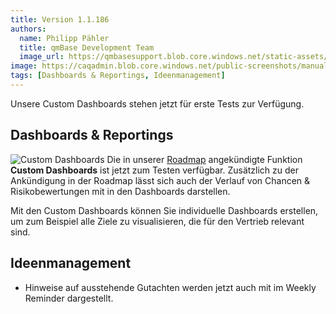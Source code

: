 ```yaml
---
title: Version 1.1.186
authors:
  name: Philipp Pähler
  title: qmBase Development Team
  image_url: https://qmbasesupport.blob.core.windows.net/static-assets/img/persons/paehler_round.png
image: https://caqadmin.blob.core.windows.net/public-screenshots/manual-screenshots/2023-01-19-custom-dashboard.png
tags: [Dashboards & Reportings, Ideenmanagement]
---
```


Unsere Custom Dashboards stehen jetzt für erste Tests zur Verfügung.

<!--truncate-->

## Dashboards & Reportings

![Custom Dashboards](https://caqadmin.blob.core.windows.net/public-screenshots/manual-screenshots/2023-01-19-custom-dashboard.png)
Die in unserer [Roadmap](/roadmap/2023/01/20/roadmap) angekündigte Funktion **Custom Dashboards** ist jetzt zum Testen verfügbar.
Zusätzlich zu der Ankündigung in der Roadmap lässt sich auch der Verlauf von Chancen & Risikobewertungen mit in den Dashboards darstellen.

Mit den Custom Dashboards können Sie individuelle Dashboards erstellen, um zum Beispiel alle Ziele zu visualisieren, die für den Vertrieb relevant sind.

## Ideenmanagement

- Hinweise auf ausstehende Gutachten werden jetzt auch mit im Weekly Reminder dargestellt.
